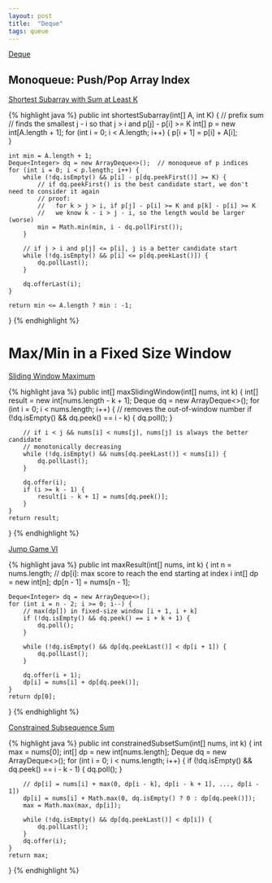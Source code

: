 ```yaml
---
layout: post
title:  "Deque"
tags: queue
---
```

[Deque](https://docs.oracle.com/en/java/javase/14/docs/api/java.base/java/util/Deque.html)

## Monoqueue: Push/Pop Array Index

[Shortest Subarray with Sum at Least K][shortest-subarray-with-sum-at-least-k]

{% highlight java %}
public int shortestSubarray(int[] A, int K) {
    // prefix sum
    // finds the smallest j - i so that j > i and p[j] - p[i] >= K
    int[] p = new int[A.length + 1];
    for (int i = 0; i < A.length; i++) {
        p[i + 1] = p[i] + A[i];   
    }

    int min = A.length + 1;
    Deque<Integer> dq = new ArrayDeque<>();  // monoqueue of p indices
    for (int i = 0; i < p.length; i++) {
        while (!dq.isEmpty() && p[i] - p[dq.peekFirst()] >= K) {
            // if dq.peekFirst() is the best candidate start, we don't need to consider it again
            // proof:
            //   for k > j > i, if p[j] - p[i] >= K and p[k] - p[i] >= K
            //   we know k - i > j - i, so the length would be larger (worse)
            min = Math.min(min, i - dq.pollFirst());
        }

        // if j > i and p[j] <= p[i], j is a better candidate start
        while (!dq.isEmpty() && p[i] <= p[dq.peekLast()]) {
            dq.pollLast();
        }

        dq.offerLast(i);
    }

    return min <= A.length ? min : -1;
}
{% endhighlight %}

# Max/Min in a Fixed Size Window

[Sliding Window Maximum][sliding-window-maximum]

{% highlight java %}
public int[] maxSlidingWindow(int[] nums, int k) {
    int[] result = new int[nums.length - k + 1];
    Deque<Integer> dq = new ArrayDeque<>();
    for (int i = 0; i < nums.length; i++) {
        // removes the out-of-window number
        if (!dq.isEmpty() && dq.peek() == i - k) {
            dq.poll();
        }

        // if i < j && nums[i] < nums[j], nums[j] is always the better candidate
        // monotonically decreasing
        while (!dq.isEmpty() && nums[dq.peekLast()] < nums[i]) {
            dq.pollLast();
        }

        dq.offer(i);
        if (i >= k - 1) {
            result[i - k + 1] = nums[dq.peek()];
        }
    }
    return result;
}
{% endhighlight %}

[Jump Game VI][jump-game-vi]

{% highlight java %}
public int maxResult(int[] nums, int k) {
    int n = nums.length;
    // dp[i]: max score to reach the end starting at index i
    int[] dp = new int[n];
    dp[n - 1] = nums[n - 1];

    Deque<Integer> dq = new ArrayDeque<>();
    for (int i = n - 2; i >= 0; i--) {
        // max(dp[]) in fixed-size window [i + 1, i + k]
        if (!dq.isEmpty() && dq.peek() == i + k + 1) {
            dq.poll();
        }

        while (!dq.isEmpty() && dp[dq.peekLast()] < dp[i + 1]) {
            dq.pollLast();
        }

        dq.offer(i + 1);
        dp[i] = nums[i] + dp[dq.peek()];
    }
    return dp[0];
}
{% endhighlight %}

[Constrained Subsequence Sum][constrained-subsequence-sum]

{% highlight java %}
public int constrainedSubsetSum(int[] nums, int k) {
    int max = nums[0];
    int[] dp = new int[nums.length];
    Deque<Integer> dq = new ArrayDeque<>();
    for (int i = 0; i < nums.length; i++) {
        if (!dq.isEmpty() && dq.peek() == i - k - 1) {
            dq.poll();
        }

        // dp[i] = nums[i] + max(0, dp[i - k], dp[i - k + 1], ..., dp[i - 1])
        dp[i] = nums[i] + Math.max(0, dq.isEmpty() ? 0 : dp[dq.peek()]);
        max = Math.max(max, dp[i]);

        while (!dq.isEmpty() && dp[dq.peekLast()] < dp[i]) {
            dq.pollLast();
        }
        dq.offer(i);
    }
    return max;
}
{% endhighlight %}

[constrained-subsequence-sum]: https://leetcode.com/problems/constrained-subsequence-sum/
[jump-game-vi]: https://leetcode.com/problems/jump-game-vi/
[shortest-subarray-with-sum-at-least-k]: https://leetcode.com/problems/shortest-subarray-with-sum-at-least-k/
[sliding-window-maximum]: https://leetcode.com/problems/sliding-window-maximum/
